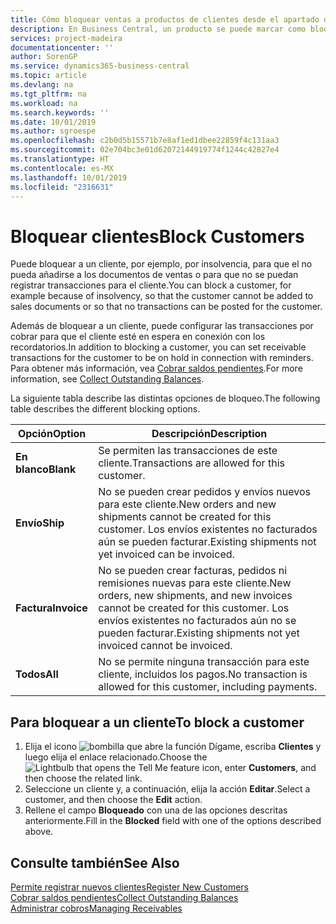 ```yaml
---
title: Cómo bloquear ventas a productos de clientes desde el apartado de Ventas o Compras
description: En Business Central, un producto se puede marcar como bloqueado para ventas, bloqueado para compras o bloqueado para todos los propósitos.
services: project-madeira
documentationcenter: ''
author: SorenGP
ms.service: dynamics365-business-central
ms.topic: article
ms.devlang: na
ms.tgt_pltfrm: na
ms.workload: na
ms.search.keywords: ''
ms.date: 10/01/2019
ms.author: sgroespe
ms.openlocfilehash: c2b0d5b15571b7e8af1ed1dbee22859f4c131aa3
ms.sourcegitcommit: 02e704bc3e01d62072144919774f1244c42827e4
ms.translationtype: HT
ms.contentlocale: es-MX
ms.lasthandoff: 10/01/2019
ms.locfileid: "2316631"
---
```

# <a name="block-customers"></a><span data-ttu-id="1e568-103">Bloquear clientes</span><span class="sxs-lookup"><span data-stu-id="1e568-103">Block Customers</span></span>
<span data-ttu-id="1e568-104">Puede bloquear a un cliente, por ejemplo, por insolvencia, para que el no pueda añadirse a los documentos de ventas o para que no se puedan registrar transacciones para el cliente.</span><span class="sxs-lookup"><span data-stu-id="1e568-104">You can block a customer, for example because of insolvency, so that the customer cannot be added to sales documents or so that no transactions can be posted for the customer.</span></span>

<span data-ttu-id="1e568-105">Además de bloquear a un cliente, puede configurar las transacciones por cobrar para que el cliente esté en espera en conexión con los recordatorios.</span><span class="sxs-lookup"><span data-stu-id="1e568-105">In addition to blocking a customer, you can set receivable transactions for the customer to be on hold in connection with reminders.</span></span> <span data-ttu-id="1e568-106">Para obtener más información, vea [Cobrar saldos pendientes](receivables-collect-outstanding-balances.md).</span><span class="sxs-lookup"><span data-stu-id="1e568-106">For more information, see [Collect Outstanding Balances](receivables-collect-outstanding-balances.md).</span></span>   

<span data-ttu-id="1e568-107">La siguiente tabla describe las distintas opciones de bloqueo.</span><span class="sxs-lookup"><span data-stu-id="1e568-107">The following table describes the different blocking options.</span></span>  

|<span data-ttu-id="1e568-108">Opción</span><span class="sxs-lookup"><span data-stu-id="1e568-108">Option</span></span>|<span data-ttu-id="1e568-109">Descripción</span><span class="sxs-lookup"><span data-stu-id="1e568-109">Description</span></span>|  
|--------------------|------------|  
|<span data-ttu-id="1e568-110">**En blanco**</span><span class="sxs-lookup"><span data-stu-id="1e568-110">**Blank**</span></span>|<span data-ttu-id="1e568-111">Se permiten las transacciones de este cliente.</span><span class="sxs-lookup"><span data-stu-id="1e568-111">Transactions are allowed for this customer.</span></span>|
|<span data-ttu-id="1e568-112">**Envío**</span><span class="sxs-lookup"><span data-stu-id="1e568-112">**Ship**</span></span>|<span data-ttu-id="1e568-113">No se pueden crear pedidos y envíos nuevos para este cliente.</span><span class="sxs-lookup"><span data-stu-id="1e568-113">New orders and new shipments cannot be created for this customer.</span></span> <span data-ttu-id="1e568-114">Los envíos existentes no facturados aún se pueden facturar.</span><span class="sxs-lookup"><span data-stu-id="1e568-114">Existing shipments not yet invoiced can be invoiced.</span></span>|  
|<span data-ttu-id="1e568-115">**Factura**</span><span class="sxs-lookup"><span data-stu-id="1e568-115">**Invoice**</span></span>|<span data-ttu-id="1e568-116">No se pueden crear facturas, pedidos ni remisiones nuevas para este cliente.</span><span class="sxs-lookup"><span data-stu-id="1e568-116">New orders, new shipments, and new invoices cannot be created for this customer.</span></span> <span data-ttu-id="1e568-117">Los envíos existentes no facturados aún no se pueden facturar.</span><span class="sxs-lookup"><span data-stu-id="1e568-117">Existing shipments not yet invoiced cannot be invoiced.</span></span>|  
|<span data-ttu-id="1e568-118">**Todos**</span><span class="sxs-lookup"><span data-stu-id="1e568-118">**All**</span></span>|<span data-ttu-id="1e568-119">No se permite ninguna transacción para este cliente, incluidos los pagos.</span><span class="sxs-lookup"><span data-stu-id="1e568-119">No transaction is allowed for this customer, including payments.</span></span>|  

## <a name="to-block-a-customer"></a><span data-ttu-id="1e568-120">Para bloquear a un cliente</span><span class="sxs-lookup"><span data-stu-id="1e568-120">To block a customer</span></span>  
1. <span data-ttu-id="1e568-121">Elija el icono ![bombilla que abre la función Dígame](media/ui-search/search_small.png "Dígame que desea hacer"), escriba **Clientes** y luego elija el enlace relacionado.</span><span class="sxs-lookup"><span data-stu-id="1e568-121">Choose the ![Lightbulb that opens the Tell Me feature](media/ui-search/search_small.png "Tell me what you want to do") icon, enter **Customers**, and then choose the related link.</span></span>
2. <span data-ttu-id="1e568-122">Seleccione un cliente y, a continuación, elija la acción **Editar**.</span><span class="sxs-lookup"><span data-stu-id="1e568-122">Select a customer, and then choose the **Edit** action.</span></span>
3. <span data-ttu-id="1e568-123">Rellene el campo **Bloqueado** con una de las opciones descritas anteriormente.</span><span class="sxs-lookup"><span data-stu-id="1e568-123">Fill in the **Blocked** field with one of the options described above.</span></span>

## <a name="see-also"></a><span data-ttu-id="1e568-124">Consulte también</span><span class="sxs-lookup"><span data-stu-id="1e568-124">See Also</span></span>  
[<span data-ttu-id="1e568-125">Permite registrar nuevos clientes</span><span class="sxs-lookup"><span data-stu-id="1e568-125">Register New Customers</span></span>](sales-how-register-new-customers.md)  
[<span data-ttu-id="1e568-126">Cobrar saldos pendientes</span><span class="sxs-lookup"><span data-stu-id="1e568-126">Collect Outstanding Balances</span></span>](receivables-collect-outstanding-balances.md)  
[<span data-ttu-id="1e568-127">Administrar cobros</span><span class="sxs-lookup"><span data-stu-id="1e568-127">Managing Receivables</span></span>](receivables-manage-receivables.md)  
